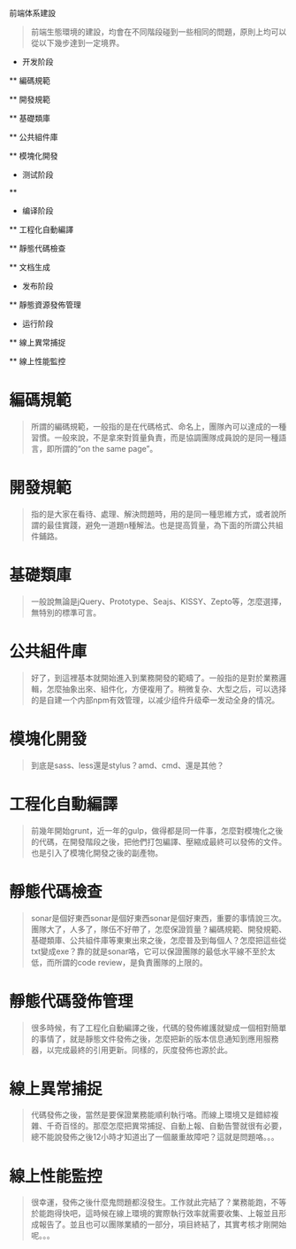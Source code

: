 前端体系建設

> 前端生態環境的建設，均會在不同階段碰到一些相同的問題，原則上均可以從以下幾步達到一定境界。

* 开发阶段

** 編碼規範

** 開發規範

** 基礎類庫

** 公共組件庫

** 模塊化開發

* 测试阶段

** 

* 编译阶段

** 工程化自動編譯

** 靜態代碼檢查

** 文档生成

* 发布阶段

** 靜態資源發佈管理

* 运行阶段

** 線上異常捕捉

** 線上性能監控


# 編碼規範

> 所謂的編碼規範，一般指的是在代碼格式、命名上，團隊內可以達成的一種習慣。一般來說，不是拿來對質量負責，而是協調團隊成員說的是同一種語言，即所謂的“on the same page”。

# 開發規範

> 指的是大家在看待、處理、解決問題時，用的是同一種思維方式，或者說所謂的最佳實踐，避免一道題n種解法。也是提高質量，為下面的所謂公共組件鋪路。

# 基礎類庫

> 一般說無論是jQuery、Prototype、Seajs、KISSY、Zepto等，怎麼選擇，無特別的標準可言。

# 公共組件庫

> 好了，到這裡基本就開始進入到業務開發的範疇了。一般指的是對於業務邏輯，怎麼抽象出來、組件化，方便複用了。稍微复杂、大型之后，可以选择的是自建一个内部npm有效管理，以减少组件升级牵一发动全身的情况。

# 模塊化開發

> 到底是sass、less還是stylus？amd、cmd、還是其他？

# 工程化自動編譯

> 前幾年開始grunt，近一年的gulp，做得都是同一件事，怎麼對模塊化之後的代碼，在開發階段之後，把他們打包編譯、壓縮成最終可以發佈的文件。也是引入了模塊化開發之後的副產物。

# 靜態代碼檢查

> sonar是個好東西sonar是個好東西sonar是個好東西，重要的事情說三次。團隊大了，人多了，隊伍不好帶了，怎麼保證質量？編碼規範、開發規範、基礎類庫、公共組件庫等東東出來之後，怎麼普及到每個人？怎麼把這些從txt變成exe？靠的就是sonar咯，它可以保證團隊的最低水平線不至於太低，而所謂的code review，是負責團隊的上限的。

# 靜態代碼發佈管理

> 很多時候，有了工程化自動編譯之後，代碼的發佈維護就變成一個相對簡單的事情了，就是靜態文件發佈之後，怎麼把新的版本信息通知到應用服務器，以完成最終的引用更新。同樣的，灰度發佈也源於此。

# 線上異常捕捉

> 代碼發佈之後，當然是要保證業務能順利執行咯。而線上環境又是錯綜複雜、千奇百怪的。那麼怎麼把異常捕捉、自動上報、自動告警就很有必要，總不能說發佈之後12小時才知道出了一個嚴重故障吧？這就是問題咯。。。

# 線上性能監控

> 很幸運，發佈之後什麼鬼問題都沒發生。工作就此完結了？業務能跑，不等於能跑得快吧，這時候在線上環境的實際執行效率就需要收集、上報並且形成報告了。並且也可以團隊業績的一部分，項目終結了，其實考核才剛開始呢。。。
